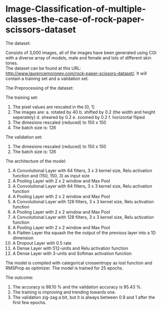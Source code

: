 # Image-Classification-of-multiple-classes-the-case-of-rock-paper-scissors-dataset
The dataset:

Consists of 3,000 images, all of the images have been generated using CGI with a diverse array of models, male and female and lots of different skin tones.   
The dataset can be found at this URL: http://www.laurencemoroney.com/rock-paper-scissors-dataset/. It will contain a training set and a validation set.

The Preprocessing of the dataset:

The training set:

1. The pixel values are rescaled in the [0, 1]
2. The images are:
  a. rotated by 40
  b. shifted  by 0.2 (the width and height seperately)
  d. sheared by 0.2
  e. zoomed by 0.2
  f. horizontal fliped
3. The dimesions rescaled (reduced) to 150 x 150
4. The batch size is: 126

The validation set:
1. The dimesions rescaled (reduced) to 150 x 150
2. The batch size is: 126

The architecture of the model:
1. A Convolutional Layer with 64 filters, 3 x 3 kernel size, Relu activation function and (150, 150, 3) as input size
2. A Pooling Layer with 2 x 2 window and Max Pool
3. A Convolutional Layer with 64 filters, 3 x 3 kernel size, Relu activation function
4. A Pooling Layer with 2 x 2 window and Max Pool
5. A Convolutional Layer with 128 filters, 3 x 3 kernel size, Relu activation function
6. A Pooling Layer with 2 x 2 window and Max Pool
7. A Convolutional Layer with 128 filters, 3 x 3 kernel size, Relu activation function
8. A Pooling Layer with 2 x 2 window and Max Pool
9. A Flatten Layer tha squash the the output of the previous layer into a 1D dimension
10. A Dropout Layer with 0.5 rate
11. A Dense Layer with 512-units and Relu activation function
12. A Dense Layer with 3-units and Softmax activation function

The model is compiled with categorical crossentropy as lost function and RMSProp as optimizer.
The model is trained for 25 epochs.

The outcome:

1. The accuracy is 98.10 % and the validation accuracy is 95.43 %. 
2. The training is improving and trending towards one.
3. The validation zig-zag a bit, but it is always between 0.9 and 1 after the first few epochs.





